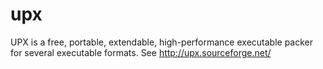 upx
===

UPX is a free, portable, extendable, high-performance  executable packer for several executable formats. See http://upx.sourceforge.net/